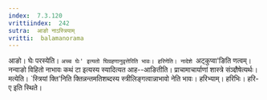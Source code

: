 ```yaml
---
index:  7.3.120
vrittiindex:  242
sutra:  आङो नाऽस्त्रियाम्
vritti:  balamanorama 
---
```


आङो। घेः परस्येति। `अच्च घेः' इत्यतो घिग्रहणानुवृत्तेरिति भावः। हरिणेति। नादेशे `अट्कुप्वा'ङिति णत्वम्। नन्वाङो विहितो नाभावः कथं टा इत्यस्य स्यादित्यत आह--आङितीति। प्राचामाचार्याणां शास्त्रे संञ्ज्ञैषेत्यर्थः। मत्येति। `स्त्रियां क्ति'निति क्तिन्नन्तमतिशब्दस्य स्त्रीलिङ्गत्वान्नाभावो नेति भावः। हरिभ्याम्। हरिभिः। हरि-ए इति स्थिते। 

